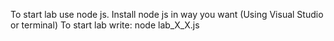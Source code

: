 To start lab use node js.
Install node js in way you want (Using Visual Studio or terminal)
To start lab write: node lab_X_X.js